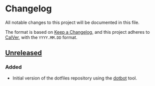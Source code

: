 # Changelog

All notable changes to this project will be documented in this file.

The format is based on [Keep a
Changelog](https://keepachangelog.com/en/1.1.0/), and this project adheres
to [CalVer](https://calver.org/), with the `YYYY.MM.DD` format.

## [Unreleased]

### Added

- Initial version of the dotfiles repository using the
  [dotbot](https://github.com/anishathalye/dotbot) tool.


<!-- External links -->
[unreleased]:
    https://github.com/mariovagomarzal/dotfiles/tree/dotfiles-dotbot
